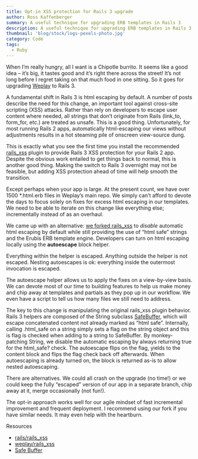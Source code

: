 ```yaml
---
title: Opt-in XSS protection for Rails 3 upgrade
author: Ross Kaffenberger
summary: A useful technique for upgrading ERB templates in Rails 3
description: A useful technique for upgrading ERB templates in Rails 3
thumbnail: 'blog/stock/logs-pexels-photo.jpg'
category: Code
tags:
  - Ruby
---
```

When I’m really hungry, all I want is a Chipotle burrito. It seems like a good idea – it’s big, it tastes good and it’s right there across the street! It’s not long before I regret taking on that much food in one sitting. So it goes for upgrading [Weplay][1] to Rails 3.

A fundamental shift in Rails 3 is html escaping by default. A number of posts describe the need for this change, an important tool against cross-site scripting (XSS) attacks. Rather than rely on developers to escape user content where needed, all strings that don’t originate from Rails (link_to, form_for, etc.) are treated as unsafe. This is a good thing. Unfortunately, for most running Rails 2 apps, automatically html-escaping our views without adjustments results in a hot steaming pile of onscreen view-source dung.

This is exactly what you see the first time you install the recommended [rails_xss][2] plugin to provide Rails 3 XSS protection for your Rails 2 app. Despite the obvious work entailed to get things back to normal, this is another good thing. Making the switch to Rails 3 overnight may not be feasible, but adding XSS protection ahead of time will help smooth the transition.

Except perhaps when your app is large. At the present count, we have over 1500 \*.html.erb files in Weplay’s main repo. We simply can’t afford to devote the days to focus solely on fixes for excess html escaping in our templates. We need to be able to iterate on this change like everything else; incrementally instead of as an overhaul.

We came up with an alternative: [we forked rails_xss][3] to *disable* automatic html escaping by default while still providing the use of “html safe” strings and the Erubis ERB template engine. Developers can turn on html escaping locally using the **autoescape** block helper.

Everything within the helper is escaped. Anything outside the helper is not escaped. Nesting autoescapes is ok: everything inside the outermost invocation is escaped.

The autoescape helper allows us to apply the fixes on a view-by-view basis. We can devote most of our time to building features to help us make money and chip away at templates and partials as they pop up in our workflow. We even have a script to tell us how many files we still need to address.

The key to this change is manipulating the original rails_xss plugin behavior. Rails 3 helpers are composed of the String subclass [SafeBuffer][4], which will escape concatenated content not already marked as “html safe”. Internally, calling .html_safe on a string simply sets a flag on the string object and this is flag is checked when adding to a string to SafeBuffer. By monkey-patching String, we disable the automatic escaping by always returning true for the html_safe? check. The autoescape flips on the flag, yields to the content block and flips the flag check back off afterwards. When autoescaping is already turned on, the block is returned as-is to allow nested autoescaping.

There are alternatives. We could all crash on the upgrade (no time!) or we could keep the fully “escaped” version of our app in a separate branch, chip away at it, merge occasionally (not fun!).

The opt-in approach works well for our agile mindset of fast incremental improvement and frequent deployment. I recommend using our fork if you have similar needs. It may even help with the heartburn.

Resources

* [rails/rails_xss][5]
* [weplay/rails_xss][6]
* [Safe Buffer][7]

[1]:	http://www.weplay.com
[2]:	https://github.com/rails/rails_xss
[3]:	https://github.com/weplay/rails_xss
[4]:	http://yehudakatz.com/2010/02/01/safebuffers-and-rails-3-0/
[5]:	https://github.com/rails/rails_xss
[6]:	https://github.com/weplay/rails_xss
[7]:	http://yehudakatz.com/2010/02/01/safebuffers-and-rails-3-0/
